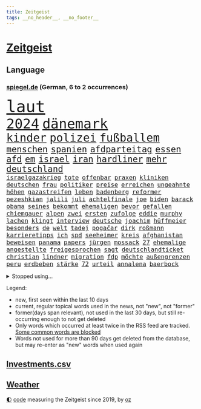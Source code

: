 ```yaml
---
title: Zeitgeist
tags: __no_header__, __no_footer__
---
```


# [Zeitgeist](https://oliz.io/zeitgeist/)

## Language

<h3><a href="https://www.spiegel.de" target="_blank">spiegel.de</a> (German, 6 to 2 occurrences)</h3>
<p style="font-family:monospace">
<span style="font-size:32pt"><a href="news_links.html#laut" class="current">laut</a></span>
<br>
<span style="font-size:27pt"><a href="news_links.html#2024" class="current">2024</a></span>
<span style="font-size:27pt"><a href="news_links.html#dänemark" class="current">dänemark</a></span>
<br>
<span style="font-size:22pt"><a href="news_links.html#kinder" class="current">kinder</a></span>
<span style="font-size:22pt"><a href="news_links.html#polizei" class="current">polizei</a></span>
<span style="font-size:22pt"><a href="news_links.html#fußballem" class="current">fußballem</a></span>
<br>
<span style="font-size:17pt"><a href="news_links.html#menschen" class="current">menschen</a></span>
<span style="font-size:17pt"><a href="news_links.html#spanien" class="current">spanien</a></span>
<span style="font-size:17pt"><a href="news_links.html#afdparteitag" class="new">afdparteitag</a></span>
<span style="font-size:17pt"><a href="news_links.html#essen" class="current">essen</a></span>
<span style="font-size:17pt"><a href="news_links.html#afd" class="current">afd</a></span>
<span style="font-size:17pt"><a href="news_links.html#em" class="current">em</a></span>
<span style="font-size:17pt"><a href="news_links.html#israel" class="current">israel</a></span>
<span style="font-size:17pt"><a href="news_links.html#iran" class="current">iran</a></span>
<span style="font-size:17pt"><a href="news_links.html#hardliner" class="new">hardliner</a></span>
<span style="font-size:17pt"><a href="news_links.html#mehr" class="current">mehr</a></span>
<span style="font-size:17pt"><a href="news_links.html#deutschland" class="current">deutschland</a></span>
<br>
<span style="font-size:12pt"><a href="news_links.html#israelgazakrieg" class="current">israelgazakrieg</a></span>
<span style="font-size:12pt"><a href="news_links.html#tote" class="current">tote</a></span>
<span style="font-size:12pt"><a href="news_links.html#offenbar" class="current">offenbar</a></span>
<span style="font-size:12pt"><a href="news_links.html#praxen" class="new">praxen</a></span>
<span style="font-size:12pt"><a href="news_links.html#kliniken" class="current">kliniken</a></span>
<span style="font-size:12pt"><a href="news_links.html#deutschen" class="current">deutschen</a></span>
<span style="font-size:12pt"><a href="news_links.html#frau" class="current">frau</a></span>
<span style="font-size:12pt"><a href="news_links.html#politiker" class="current">politiker</a></span>
<span style="font-size:12pt"><a href="news_links.html#preise" class="current">preise</a></span>
<span style="font-size:12pt"><a href="news_links.html#erreichen" class="current">erreichen</a></span>
<span style="font-size:12pt"><a href="news_links.html#ungeahnte" class="new">ungeahnte</a></span>
<span style="font-size:12pt"><a href="news_links.html#höhen" class="new">höhen</a></span>
<span style="font-size:12pt"><a href="news_links.html#gazastreifen" class="current">gazastreifen</a></span>
<span style="font-size:12pt"><a href="news_links.html#leben" class="current">leben</a></span>
<span style="font-size:12pt"><a href="news_links.html#badenberg" class="new">badenberg</a></span>
<span style="font-size:12pt"><a href="news_links.html#reformer" class="current">reformer</a></span>
<span style="font-size:12pt"><a href="news_links.html#pezeshkian" class="new">pezeshkian</a></span>
<span style="font-size:12pt"><a href="news_links.html#jalili" class="new">jalili</a></span>
<span style="font-size:12pt"><a href="news_links.html#juli" class="current">juli</a></span>
<span style="font-size:12pt"><a href="news_links.html#achtelfinale" class="current">achtelfinale</a></span>
<span style="font-size:12pt"><a href="news_links.html#joe" class="current">joe</a></span>
<span style="font-size:12pt"><a href="news_links.html#biden" class="current">biden</a></span>
<span style="font-size:12pt"><a href="news_links.html#barack" class="current">barack</a></span>
<span style="font-size:12pt"><a href="news_links.html#obama" class="current">obama</a></span>
<span style="font-size:12pt"><a href="news_links.html#seines" class="current">seines</a></span>
<span style="font-size:12pt"><a href="news_links.html#bekommt" class="current">bekommt</a></span>
<span style="font-size:12pt"><a href="news_links.html#ehemaligen" class="current">ehemaligen</a></span>
<span style="font-size:12pt"><a href="news_links.html#bevor" class="current">bevor</a></span>
<span style="font-size:12pt"><a href="news_links.html#gefallen" class="current">gefallen</a></span>
<span style="font-size:12pt"><a href="news_links.html#chiemgauer" class="new">chiemgauer</a></span>
<span style="font-size:12pt"><a href="news_links.html#alpen" class="current">alpen</a></span>
<span style="font-size:12pt"><a href="news_links.html#zwei" class="current">zwei</a></span>
<span style="font-size:12pt"><a href="news_links.html#ersten" class="current">ersten</a></span>
<span style="font-size:12pt"><a href="news_links.html#zufolge" class="current">zufolge</a></span>
<span style="font-size:12pt"><a href="news_links.html#eddie" class="current">eddie</a></span>
<span style="font-size:12pt"><a href="news_links.html#murphy" class="current">murphy</a></span>
<span style="font-size:12pt"><a href="news_links.html#lachen" class="current">lachen</a></span>
<span style="font-size:12pt"><a href="news_links.html#klingt" class="current">klingt</a></span>
<span style="font-size:12pt"><a href="news_links.html#interview" class="current">interview</a></span>
<span style="font-size:12pt"><a href="news_links.html#deutsche" class="current">deutsche</a></span>
<span style="font-size:12pt"><a href="news_links.html#joachim" class="current">joachim</a></span>
<span style="font-size:12pt"><a href="news_links.html#hüffmeier" class="new">hüffmeier</a></span>
<span style="font-size:12pt"><a href="news_links.html#besonders" class="current">besonders</a></span>
<span style="font-size:12pt"><a href="news_links.html#de" class="current">de</a></span>
<span style="font-size:12pt"><a href="news_links.html#welt" class="current">welt</a></span>
<span style="font-size:12pt"><a href="news_links.html#tadej" class="current">tadej</a></span>
<span style="font-size:12pt"><a href="news_links.html#pogačar" class="current">pogačar</a></span>
<span style="font-size:12pt"><a href="news_links.html#dirk" class="current">dirk</a></span>
<span style="font-size:12pt"><a href="news_links.html#roßmann" class="current">roßmann</a></span>
<span style="font-size:12pt"><a href="news_links.html#karrieretipps" class="new">karrieretipps</a></span>
<span style="font-size:12pt"><a href="news_links.html#ich" class="current">ich</a></span>
<span style="font-size:12pt"><a href="news_links.html#spd" class="current">spd</a></span>
<span style="font-size:12pt"><a href="news_links.html#seeheimer" class="new">seeheimer</a></span>
<span style="font-size:12pt"><a href="news_links.html#kreis" class="current">kreis</a></span>
<span style="font-size:12pt"><a href="news_links.html#afghanistan" class="current">afghanistan</a></span>
<span style="font-size:12pt"><a href="news_links.html#beweisen" class="current">beweisen</a></span>
<span style="font-size:12pt"><a href="news_links.html#panama" class="current">panama</a></span>
<span style="font-size:12pt"><a href="news_links.html#papers" class="current">papers</a></span>
<span style="font-size:12pt"><a href="news_links.html#jürgen" class="current">jürgen</a></span>
<span style="font-size:12pt"><a href="news_links.html#mossack" class="current">mossack</a></span>
<span style="font-size:12pt"><a href="news_links.html#27" class="current">27</a></span>
<span style="font-size:12pt"><a href="news_links.html#ehemalige" class="current">ehemalige</a></span>
<span style="font-size:12pt"><a href="news_links.html#angestellte" class="current">angestellte</a></span>
<span style="font-size:12pt"><a href="news_links.html#freigesprochen" class="current">freigesprochen</a></span>
<span style="font-size:12pt"><a href="news_links.html#sagt" class="current">sagt</a></span>
<span style="font-size:12pt"><a href="news_links.html#deutschlandticket" class="current">deutschlandticket</a></span>
<span style="font-size:12pt"><a href="news_links.html#christian" class="current">christian</a></span>
<span style="font-size:12pt"><a href="news_links.html#lindner" class="current">lindner</a></span>
<span style="font-size:12pt"><a href="news_links.html#migration" class="current">migration</a></span>
<span style="font-size:12pt"><a href="news_links.html#fdp" class="current">fdp</a></span>
<span style="font-size:12pt"><a href="news_links.html#möchte" class="current">möchte</a></span>
<span style="font-size:12pt"><a href="news_links.html#außengrenzen" class="new">außengrenzen</a></span>
<span style="font-size:12pt"><a href="news_links.html#peru" class="current">peru</a></span>
<span style="font-size:12pt"><a href="news_links.html#erdbeben" class="current">erdbeben</a></span>
<span style="font-size:12pt"><a href="news_links.html#stärke" class="current">stärke</a></span>
<span style="font-size:12pt"><a href="news_links.html#72" class="new">72</a></span>
<span style="font-size:12pt"><a href="news_links.html#urteil" class="current">urteil</a></span>
<span style="font-size:12pt"><a href="news_links.html#annalena" class="current">annalena</a></span>
<span style="font-size:12pt"><a href="news_links.html#baerbock" class="current">baerbock</a></span>
</p>
<details>
<summary>Stopped using...</summary>
<p class="former" style="font-size:12pt">
enorm(1347) linie(1347) außenminister(1345) fischer(1345) manager(1345) bank(1344) ehemann(1344) einstieg(1344) geschickt(1344) krankenhäuser(1344) niveau(1344) schnellcheck(1344) welle(1344) weltweiten(1344) 75(1343) alexej(1343) appelliert(1343) feierte(1343) google(1343) himmel(1343) möglicher(1343) nawalny(1343) niederländische(1343) verschiedene(1343) wolfsburg(1343) arzt(1342) behörde(1342) positiv(1342) geboren(1341) lager(1341) myanmar(1341) planeten(1341) solle(1341) studierende(1341) babys(1340) bahnhof(1340) bsc(1340) eingereicht(1340) endet(1340) gerüchte(1340) hertha(1340) preisen(1340) vereinigten(1340) berg(1339) flammen(1339) lisa(1339) philippinen(1339) tesla(1339) usregierung(1339) verlängern(1339) verstorbenen(1339) 22(1338) bundesrepublik(1338) freiheitsstrafe(1338) förderung(1338) hielt(1338) justiz(1338) liverpool(1338) neuseeland(1338) san(1338) strecke(1338) tieren(1338) bestimmt(1337) digitalisierung(1337) infektion(1337) kämpfer(1337) offensive(1337) veranstaltung(1337) verteidigung(1337) warschau(1337) angeklagter(1336) schadet(1336) öffnen(1336) franziskus(1335) klubs(1335) illegal(1334) militärs(1334) oppositionelle(1334) eigentümer(1333) hubertus(1333) langer(1333) patienten(1333) sc(1333) bundesstaat(1332) ersetzen(1332) i(1332) jagd(1332) bewegen(1331) erkrankt(1331) januar(1331) kollaps(1331) vorübergehend(1331) chefin(1330) deals(1330) einsetzen(1330) plädiert(1330) saarland(1330) vorsprung(1330) lkw(1328) geschäftsführer(1326) langfristig(1326) ausmaß(1325) distanz(1325) drogen(1325) zweimal(1325) nachfrage(1324) skeptisch(1324) einreise(1323) staatliche(1323) februar(1322) meinen(1321) sozialdemokraten(1321) abgelehnt(1318) anzeichen(1318) großem(1318) wem(1318) größere(1317) produziert(1315) außerhalb(1313) katar(1313) sportler(1312) top(1312) rang(1310) wachsen(1310) training(1309) schützt(1305) thüringer(1304) niedrig(1302) liberalen(1299) versorgung(1297) gehabt(1296) tuchel(1295) kontert(1290) teuren(1287) leiter(1256) polizeiruf(1246) 95(1236) gewinne(1235) gebeten(1164) enthalten(1151) mitverantwortlich(1151) finanziert(1146) abgegeben(1117) jahresende(1104) ausnahme(1081) ohnehin(1076) polnischen(1046) 700(1037) umkämpften(1028) exil(1022) realität(1019) hoffenheim(1016) moderner(1014) gefiel(998) grünenpolitiker(975) krankenkassen(969) spezielle(967) hendrik(966) ungewöhnliche(949) zufall(915) soldat(884) verschwinden(883) bonn(873) verweist(865) filmemacher(864) 40000(844) triumphiert(840) zugenommen(834) angriffskrieg(823) kasse(818) eingetroffen(815) typ(811) todes(810) patrick(807) überlebenden(799) handys(794) indem(794) recherchen(773) ehrt(764) verhängnis(760) westjordanland(757) computer(750) ausbauen(747) kaiserslautern(746) hadert(744) tiefer(738) verhaftung(731) andrew(726) weltrekord(725) schwimmen(724) plädieren(722) neustart(721) zuwanderung(714) verstoßen(712) trans(708) olympiasieger(706) zurückhaltung(694) ähnlichen(691) revolution(689) chinesen(688) äußerst(685) protestbewegung(675) heidenheim(673) lebenslange(661) gewässer(649) yorker(643) kontroverse(640) kriminalität(635) tel(629) monika(627) psychologin(620) aviv(618) festgehalten(607) staatsanwalt(607) prien(601) auszeichnung(599) geschmack(584) kritisierten(579) pistole(570) verbrenner(570) finanzaufsicht(567) gedroht(564) abwehr(557) fenster(557) lauter(557) machtkampf(557) 47(553) kritikern(552) strafanzeige(551) marcel(548) vulkan(546) jahresbeginn(544) internationalem(542) trauern(541) pedro(539) dreier(536) 16jährige(534) aggressiv(534) viertagewoche(527) ansicht(526) pokal(525) kongo(523) mythos(522) fassen(516) ricarda(515) dauer(512) cem(510) junta(510) özdemir(510) heran(500) 5000(497) nötigung(496) eskalierte(495) handwerker(483) vorwurfs(482) 51(479) saintgermain(479) alonso(477) niger(476) verstoß(463) ausweitung(460) björn(459) höcke(459) atomwaffen(458) wagenknechts(454) gesprächen(451) errichten(447) ebrahim(443) wrack(441) portal(440) veränderungen(439) heimlich(437) 2027(436) diplomatische(434) gründung(431) zeuge(427) fußballverband(425) westlicher(425) rahmen(423) 2010(420) samuel(415) schlechtes(414) getrieben(408) 8000(402) seltsame(400) begleitete(398) lied(397) aufsteiger(393) raisi(391) rechter(390) protestierten(386) mahnen(384) inhaftierte(383) mobilität(382) mohammed(378) popp(376) verfassung(376) wuchs(376) gestrandet(374) leichte(369) saudische(367) mysteriöse(366) verurteilen(366) fasziniert(365) familienvater(363) politologe(363) moschee(361) älterer(359) renommierten(357) wiesbaden(357) 2013(352) awards(352) abends(350) drückt(350) vergessene(349) tierwohl(348) vorbilder(348) lieferten(346) preiserhöhung(345) erweitert(338) weltmeisterschaft(334) sicheren(333) bewerbungen(331) eauto(331) goldene(331) klassische(331) stockt(330) zeitgleich(330) übereinstimmenden(330) verkaufte(329) militärisch(328) unterbunden(328) metropole(326) schwitzen(324) service(323) fahrzeugen(322) andré(321) showdown(321) geflohen(318) week(318) skurriler(317) entstand(315) belohnt(313) erwischte(313) wirtschaftsweise(312) beschwört(310) instagrampost(310) albtraum(309) erschien(308) winde(304) genossen(303) anzeige(302) lady(302) militärjunta(299) pablo(299) erlaubnis(296) mehrwertsteuer(296) xabi(296) holstein(295) geschäftsleute(292) grenzübergang(292) schwachen(291) asylsuchende(290) aufstehen(290) konsequent(290) akzeptiert(289) niederlegen(289) bedauert(287) amerikanischen(286) nachteile(286) burkina(281) eiffelturm(281) faso(281) umgehend(280) rekordtief(279) gewechselt(277) vorzugehen(277) onkel(276) verheerende(275) erweitern(273) verfahrens(271) dončić(269) gastronomie(268) achtzigerjahren(267) comedian(267) auftritte(265) demokratischen(264) bischof(263) isst(262) lokführer(261) qualifikation(261) strafgerichtshof(261) sekunde(260) sportlich(260) millionensumme(259) reifen(258) gerald(257) gefolgt(256) daneben(254) gerichtshofs(254) ukrainekriegs(254) kommissionspräsidentin(252) bahnsteig(250) hinterlässt(249) inselstaat(248) turbulenzen(247) weitreichenden(247) gedächtnis(246) hilfsgüter(246) militäroffensive(246) taucht(246) mittwochmorgen(245) uskongress(244) einlegen(240) gerechnet(240) stadtzentrum(240) ausfälle(237) lasst(237) oberlandesgericht(237) charkiw(235) sicherheitsvorkehrungen(235) kommissarin(233) propalästinensischen(233) kilometern(231) vielfältig(231) überfällig(231) krebsdiagnose(230) vulkanausbruch(227) gewähren(226) bekomme(225) 1100(224) eingedrungen(224) hamasanführer(223) israelgazanews(223) führerscheinprüfung(222) tories(222) 270(221) verbotenen(221) ingo(220) mohammad(220) sicherheitsgründen(220) beteuert(219) dokument(219) spdpolitikerin(219) tatortvote(218) positioniert(217) usschauspieler(217) beeindruckend(216) vaude(216) club(215) zuständig(215) furchtbar(213) verwenden(213) räumung(212) kiboom(211) andrzej(209) duda(209) artikel(207) häme(207) mitarbeiterinnen(207) fortuna(206) fußballwelt(206) versorgen(206) eingelegt(205) hamasmassaker(204) zeitgemäß(204) 102(203) 16jährigen(203) kopie(203) sportvorstand(202) beendete(200) wisconsin(199) autorität(198) gespalten(198) 240(197) gewaltsam(197) gestritten(196) 37jährige(195) britisches(195) eingestürzten(194) taugt(192) bot(191) trainerwechsel(191) gesetzesänderung(190) lokführern(190) sammelte(190) ungeschlagen(190) damaligen(188) galeria(188) brandbrief(187) sowohl(187) kaufhof(185) norbert(185) staatsstreich(185) trauen(185) flaggen(184) kardashian(184) motiven(184) bedrängnis(183) verbucht(183) netze(182) niko(180) afdabgeordneten(179) agentur(179) dorthin(177) mindestlohn(177) prize(177) billie(176) brett(176) größe(175) profitierte(174) vergleichsweise(174) wow(172) gerufen(171) schimpft(171) staatssekretär(170) erhöhter(169) konsumenten(169) schokolade(169) besitzen(168) blockbuster(168) brehme(168) machtwechsel(166) winzigen(166) guardiola(165) 1945(163) finanziellen(163) geglaubt(163) interessieren(163) lesbische(163) medizinischen(163) nominierungen(163) tabak(163) gezahlt(162) mögen(161) plötzlichen(161) verkünden(161) behandlung(160) diskriminiert(158) einführen(158) luke(158) gebrauch(157) schwerverletzten(157) verwendung(157) sogenanntes(156) befassen(155) geldern(155) herber(154) prag(154) sand(154) hansa(153) high(152) kreise(152) norddeutschlands(152) 180(151) erkranken(151) verstörende(151) kriegsschiff(150) wofür(150) gründet(149) pep(149) motivierten(148) wüten(148) katz(147) vorm(147) inmitten(146) passagier(145) rüsten(145) 1999(144) siebzigerjahren(144) spdmann(144) browser(143) hamasführer(143) mossad(143) verunglückten(143) zwecke(143) format(142) militärübungen(142) patzer(142) schritten(142) visionen(142) chrome(141) 122(140) lily(140) niedriger(140) presley(140) berufstätige(139) bestürzung(139) dating(139) generalstabschef(139) sowieso(139) alkoholfreie(138) beeinflusst(138) beschädigen(138) sächsische(138) berühmteste(137) bundesrechnungshof(137) igh(137) internat(137) dreh(136) haag(136) notlandung(136) senator(136) eberl(135) grenzschutz(135) ten(134) begraben(133) entscheidender(133) gewidmet(133) labour(133) prallte(133) spionageverdacht(133) darlehen(132) festivals(132) jagt(132) nachholbedarf(132) filmfestspiele(131) indes(131) remigrationstreffen(131) territorium(131) trainersuche(131) groteske(130) rechtsaußenpartei(130) zerrissen(130) afdmitarbeiter(129) kontroversen(129) altkanzlerin(128) hochrangige(127) uvalde(127) fußgängerzone(126) angesetzt(125) verprügelt(125) militärflugzeug(123) hernández(122) völkerrechts(122) clan(121) fazit(121) selbstkritik(121) europäischem(120) pferd(120) stützt(120) moreno+1(119) abziehen(118) fa(118) innerlich(118) omen(118) south(118) mitarbeiterin(117) verbotene(117) verbraucherschutz(117) produkten(116) augenzeugin(114) maulwurf(114) therapeuten(114) wiederaufnahme(114) peinlichen(113) spitzel(113) israelkritik(112) umgekehrt(112) unogericht(112) wohnmobil(112) gerieten(111) partnern(111) sperrzone(111) thron(111) entweder(110) fahrlässiger(110) schmiss(110) vorgesehen(110) östlichen(110) formulierung(109) gouverneurin(109) nachbessern(109) rücksichtslos(109) schwerverletzte(109) verlässlicher(109) abwehrkampf(108) natostaaten(108) pferde(108) rafahoffensive(107) zitate(107) digitalpakt(106) einsetzt(106) fertig(106) leverkusens(106) plädoyers(106) zuschlagen(106) lyon(105) schädel(105) spielraum(105) anton(104) hofreiter(104) michail(104) netanyahuregierung(104) riesiger(104) superlative(104) wahlkampfveranstaltung(104) diversität(103) grünenchefin(103) ladung(103) leuchtturmwärter(103) übertrieben(103) auszeit(102) erhältlich(102) höchstem(102) betrunken(101) forster(101) geführten(101) kostenlosen(101) mitmachen(101) sensible(101) stürze(101) basketballerinnen(100) popikone(100) ausverkauf(99) erreichte(99) investoreneinstieg(99) virus(99) berühmtes(98) friedhelm(98) funkel(98) kids(98) lügner(98) möglichkeit(98) spitzen(98) usmedien(98) änderte(98) skurrile(97) arschloch(96) account(95) unmenschlichen(95) belohnung(94) unglücksfall(94) fing(93) regisseure(93) restaurant(93) tods(93) djirsarai(92) kremltruppen(92) küken(92) kostete(91) usarmee(91) zig(91) erheblichen(90) fürchte(90) operationen(90) running(90) skandale(90) thüringische(90) 21jähriger(89) engen(89) familienangehörige(89) fotografiert(89) gesundheitsrisiko(89) philosophie(89) vereitelt(89) zusammenraufen(89) erhielten(88) inspirierte(88) prüfer(88) choreograf(87) frosch(87) gates(87) klassenerhalt(87) staatspräsident(87) tierarten(87) gehäuft(86) gummibärchen(86) trek(86) alec(85) baldwin(85) einflussnahme(85) erfolgreicher(85) fehlender(85) filmset(85) kamerafrau(85) abgespielt(84) alleingang(84) authentisch(84) dramé(84) hyalomma(84) lokalpolitiker(84) mouhamed(84) anstatt(83) erdrutsche(83) atpturnier(82) bankrott(82) formel1weltmeisters(82) gelöscht(82) pfingsten(82) 18jährigen(81) eilt(81) gleichzusetzen(81) konzertkarten(81) korruptionsskandal(81) lords(81) nordrheinwestfalens(81) oberhaus(81) populismus(81) statistiken(81) traditionell(81) tue(81) ali(80) bronzezeit(80) flaschenwürfe(80) führers(80) gesunde(80) kapitalismus(80) khamenei(80) singapur(80) vizepräsident(80) ausdruck(79) heilige(79) kriegsführung(79) zugesichert(79) ästhetik(79) ferraripilot(78) gleisbett(78) grundsätzlichen(78) schmerzensgeld(78) aufsichtsrat(77) bafin(77) carmen(77) formel1rennen(77) imola(77) missbrauchsfällen(77) moore(77) provokateur(77) republikanischer(77) seeadler(77) zulieferern(77) aliens(76) apps(76) bielefelder(76) deftige(76) joggerin(76) källenius(76) mercedeschef(76) ola(76) athletin(75) batterien(75) dominierte(75) hauptpreis(75) hinterlegt(75) laxe(75) nazi(75) reiht(75) triest(75) andi(74) insulaner(74) matchwinner(74) nordseeinsel(74) ogunleye(74) rechtsradikale(74) berichteten(73) blanche(73) erliegen(73) exuspräsidenten(73) kuriosum(73) zusätzlichen(73) eyes(72) migrationsabkommen(72) nackter(72) neuzeit(72) verdächtig(72) vergreift(72) auckland(71) einbruch(71) hiv(71) ibrahim(71) infizierten(71) innenpolitisch(71) psychologischen(71) sanierungsplan(71) schnitzer(71) ausgelaufen(70) bekannter(70) bewerbung(70) wade(70) bombardierte(69) ioc(69) radprofi(69) verkleinern(69) afdrechtsaußen(68) ausstrahlen(68) bauarbeiter(68) benehmen(68) bestandteil(68) fester(68) friedens(68) genie(68) höchst(68) inkrafttreten(68) lavaströme(68) nike(68) pocher(68) weltbekannt(68) wirklichkeit(68) neonazi(67) schlichtung(67) shapps(67) bodemann(66) duelle(66) litauische(66) sozialer(66) anzuerkennen(65) brd(65) geländewagen(65) herrscher(65) schriftstellerin(65) aktienhandel(64) alias(64) clubs(64) dialog(64) impfen(64) monströse(64) force(63) giro(63) kartellklage(63) schmierereien(63) slowenische(63) steine(63) verdrängen(63) verläuft(63) verunsicherung(63) abgeriegelt(62) entbrannt(62) l'amour(62) philip(62) prägend(62) alphabet(61) eilish(61) kroos'(61) menschenmassen(61) wmheld(61) überführt(61) fußballers(60) instagrambeitrag(60) schwimmende(60) bestechlichkeit(59) chips(59) elektromobilität(59) empfinden(59) ivan(59) neigt(59) zivilgesellschaft(59) gesenkt(58) konstellation(58) mental(58) olympique(58) aitana(57) bock(57) denkbar(57) grobe(57) hündin(57) persönlicher(57) randaliert(57) schweigegeldaffäre(57) wirtschaftspolitik(57) besichtigung(56) buzz(56) ethikrats(56) hildesheim(56) mossadchef(56) saparole(56) zelte(56) berufungsantrag(55) indirekten(55) jenny(55) ungewissheit(55) abtrünnigen(54) etablierte(54) kampfdrohnen(54) trinkt(54) verweigern(54) 2005(53) militärbündnisses(53) dfbpokalfinale(52) flüchtling(52) hunderttausenden(52) id(52) rettungsarbeiten(52) versuchter(52) wetterlage(52) atomenergiebehörde(51) chronischer(51) rheinische(51) beantragten(50) toiletten(50) wänden(50) entlohnung(49) haushalten(49) lachgas(49) oligarch(49) pokalfinale(49) rädelsführer(49) römische(49) schwertun(49) vechta(49) verunsichert(49) crystal(48) erdstöße(48) louk(48) melonis(48) schwangere(48) shani(48) 40jährige(47) dschihadisten(47) d’italia(47) einflussreichsten(47) goldbarren(47) regierungsmitglieder(47) reporters(47) rettungsversuch(47) ruder(47) saturn(47) vollbracht(47) vorgeht(47) wahlheimat(47) radprofis(46) sauer(46) verkäufer(46) bundesvorstand(45) cannes(45) elfmeterschießen(45) errichtete(45) fischkutter(45) gewalttätigen(45) jugendkriminalität(45) neapel(45) rechthaber(45) schulamoklauf(45) spielmanipulation(45) strengsten(45) beck(44) gültiges(44) kampfbrigade(44) möwen(44) piraten(44) sportchef(44) staatsfernsehen(44) unerlaubte(44) aktentasche(43) meistens(43) räume(43) spielfilm(43) sportminister(43) talmon(43) verbinden(43) volksfesten(43) völkerrechtler(43) ausgeübt(42) coppola(42) erreger(42) fridman(42) kreativen(42) quälte(42) reitsport(42) reizen(42) strafstoß(42) tiefgreifende(42) bildete(41) darstellt(41) einnehmen(41) erbost(41) millionenstrafe(41) oktoberfest(41) aussagt(39) dreieinhalb(39) evakuieren(39) geschworene(39) radioaktiver(39) tigermücke(39) 62jährige(38) besuchte(38) diddy(38) einschüchtern(38) patriots(38) planet(38) sean(38) sportwissenschaftler(38) sprüche(38) vorsorge(38) flutgebiet(37) industriegebiet(37) kunstbiennale(37) massensterben(37) sander(37) bistum(36) curry(36) eingestürzt(36) eintreffen(36) gewünschten(36) hellt(36) presserat(36) stephen(36) wildfleisch(36) afdspitzenkandidat(35) amirabdollahian(35) beweist(35) bundeskabinett(35) champagner(35) dienstagmittag(35) europapokal(35) furios(35) gespitzelt(35) nachbar(35) orange(35) permanent(35) rumpf(35) wolfsburgs(35) zurückhält(35) kabel(34) menschheit(34) salman(34) vodafone(34) begrenzten(33) drakonischen(33) erlebten(33) escobar(33) filmbiografie(33) freiheiten(33) jawort(33) křetínský(33) rückspiel(33) stahlgeschäft(33) bergpanorama(32) dmitri(32) ermahnt(32) fuji(32) fujikawaguchiko(32) japanisches(32) sichtschutz(32) spargel(32) türsteher(32) ungeschlagenserie(32) unterschreibt(32) 56jährige(31) asche(31) bnd(31) di(31) dua(31) lipa(31) monaco(31) plastikflaschen(31) zehnjährige(31) beschimpfungen(30) cremig(30) diamond(30) geflüchteter(30) chartspitze(29) gag(29) kluft(29) kneipe(29) riskanter(29) tornado(29) verteuert(29) amateurarchäologen(28) aufkommen(28) chinafreundlichen(28) outfit(28) schwerwiegende(28) soft(28) stimmungstest(28) symbolpolitik(28) umsturz(28) underdog(28) anliegen(27) bergführer(27) blutigen(27) gelieferte(27) ham(27) jammert(27) kami(27) nachgeholfen(27) rita(27) schlaganfall(27) sherpa(27) solo(27) spionageaffären(27) wehen(27) arbeiteten(26) berühmtester(26) boomenden(26) cduwahlplakate(26) geschreddert(26) heimrennen(26) propalästinensischer(26) sbahnhof(26) sportlerinnen(26) späteren(26) tischtennis(26) vertuscht(26) bangladesch(25) buhrufe(25) distanzierte(25) jauch(25) joschka(25) russlandukrainenews(25) wenigstens(25) entgegenkommen(24) entzauberung(24) schlammschlacht(24) stromleitungen(24) südamerika(24) veraltete(24) verpassten(24) vogelgrippe(24) zwickau(24) abnehmspritze(23) androidhandys(23) anführen(23) aufgegangen(23) booker(23) energisch(23) entgangen(23) ergibt(23) lebenserwartung(23) rasmus(23) slogans(23) sylvia(23) voraussetzungen(23) brutalen(22) chats(22) holprig(22) mitstreiter(22) schütze(22) wüst(22) ausbreitung(21) d'italia(21) fehlendes(21) hilflos(21) mitbewerber(21) mogelpackungen(21) notorisch(21) rummenigge(21) schlauer(21) versechsfacht(21) vorzeigeprojekt(21) anspannung(20) einspruch(20) geprügelt(20) infizierte(20) kompliziertesten(20) krafttraining(20) match(20) wildkamera(20) abstimmungen(19) braune(19) durchschnittliche(19) eumarinemission(19) flick(19) hansi(19) höherem(19) rock(19) schleichenden(19) seegrenze(19) abgestiegen(18) ballermann(18) beschließen(18) cheftrainer(18) eishockeynationalmannschaft(18) entsprechend(18) geist(18) grotesken(18) hag(18) romanvorlage(18) ausweiten(17) befragen(17) gemessen(17) grundgesetzes(17) neuerscheinungen(17) plakat(17) termine(17) abrechnung(16) amtseinführung(16) animiert(16) kerem(16) massenschlägerei(16) neueste(16) relegation(16) rentenpolitik(16) satelliteninternet(16) schalom(16) starlink(16) vordringen(16) 17jährige(15) angemessene(15) delegationen(15) knobloch(15) propalästinaproteste(15) saalfeldrudolstadt(15) scholz'(15) shatner(15) sorten(15) streitthema(15) vergleichen(15) versteckte(15) courteney(14) cox(14) debauswahl(14) eisdiele(14) eishockeywm(14) eroberte(14) euaußengrenzen(14) schietwetter(14) abschlussbericht(13) bürgerschaft(13) ed(13) empfohlen(13) geert(13) handelskrieg(13) jeweils(13) lobbyist(13) regierungspartei(13) theaterstück(13) wilders(13) angestimmt(12) besucherin(12) europaweit(12) exoplanet(12) verlogen(12) anspielung(11) begründen(11) gekannt(11) herumreißen(11) siedlungen(11) stadtverwaltung(11)
</p>
</details>
<p>Legend:
<ul>
<li><span class="new">new</span>, first seen within the last 10 days</li>
<li><span class="current">current</span>, regular topical words used in the news, not "new", not "former"</li>
<li><span class="former">former(days span relevant)</span>, not used in the last 30 days, but still re-occurring enough to not get deleted</li>
<li>Only words which occurred at least twice in the RSS feed are tracked. <a href="language/filters.py">Some common words are blocked</a></li>
<li>Words not used for more than 90 days get deleted from the database, but may re-enter as "new" words when used again</li>
</ul>
</p>

## [Investments](investments.html)[.csv](investments.csv)

## [Weather](weather.html)

<footer>
<a href="javascript:toggleTheme()" class="nav">🌓</a>
<a href="https://github.com/ooz/zeitgeist">code</a> measuring the Zeitgeist since 2019, by <a href="https://oliz.io">oz</a>
</footer>
